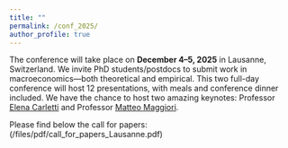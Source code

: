 ```yaml
---
title: ""
permalink: /conf_2025/
author_profile: true
---
```


The conference will take place on **December 4–5, 2025** in Lausanne, Switzerland. We invite PhD students/postdocs to submit work in macroeconomics—both theoretical and empirical. This two full-day conference will host 12 presentations, with meals and conference dinner included. We have the chance to host two amazing keynotes: Professor [Elena Carletti](https://sites.google.com/view/elena-carletti/home) and Professor [Matteo Maggiori](https://www.matteomaggiori.com/).

Please find below the call for papers: (/files/pdf/call_for_papers_Lausanne.pdf)
